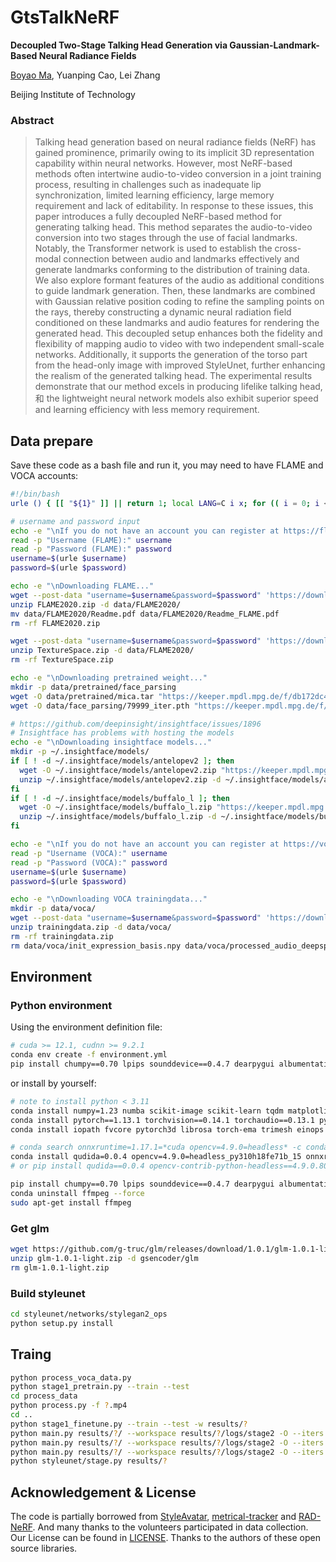 # GtsTalkNeRF
**Decoupled Two-Stage Talking Head Generation via Gaussian-Landmark-Based Neural Radiance Fields**

[Boyao Ma](boyaoma@bit.edu.cn), Yuanping Cao, Lei Zhang

Beijing Institute of Technology

### Abstract
>Talking head generation based on neural radiance fields (NeRF) has gained prominence, primarily owing to its implicit 3D representation capability within neural networks. However, most NeRF-based methods often intertwine audio-to-video conversion in a joint training process, resulting in challenges such as inadequate lip synchronization, limited learning efficiency, large memory requirement and lack of editability. In response to these issues, this paper introduces a fully decoupled NeRF-based method for generating talking head. This method separates the audio-to-video conversion into two stages through the use of facial landmarks.
Notably, the Transformer network is used to establish the cross-modal connection between audio and landmarks effectively and generate landmarks conforming to the distribution of training data. We also explore formant features of the audio as additional conditions to guide landmark generation.
Then, these landmarks are combined with Gaussian relative position coding to refine the sampling points on the rays, thereby constructing a dynamic neural radiation field conditioned on these landmarks and audio features for rendering the generated head.
This decoupled setup enhances both the fidelity and flexibility of mapping audio to video with two independent small-scale networks. Additionally, it supports the generation of the torso part from the head-only image with improved StyleUnet, further enhancing the realism of the generated talking head. 
The experimental results demonstrate that our method excels in producing lifelike talking head, 和 the lightweight neural network models also exhibit superior speed and learning efficiency with less memory requirement.

## Data prepare

Save these code as a bash file and run it, you may need to have FLAME and VOCA accounts:
```bash
#!/bin/bash
urle () { [[ "${1}" ]] || return 1; local LANG=C i x; for (( i = 0; i < ${#1}; i++ )); do x="${1:i:1}"; [[ "${x}" == [a-zA-Z0-9.~-] ]] && echo -n "${x}" || printf '%%%02X' "'${x}"; done; echo; }

# username and password input
echo -e "\nIf you do not have an account you can register at https://flame.is.tue.mpg.de/ following the installation instruction."
read -p "Username (FLAME):" username
read -p "Password (FLAME):" password
username=$(urle $username)
password=$(urle $password)

echo -e "\nDownloading FLAME..."
wget --post-data "username=$username&password=$password" 'https://download.is.tue.mpg.de/download.php?domain=flame&sfile=FLAME2020.zip&resume=1' -O './FLAME2020.zip' --no-check-certificate -c
unzip FLAME2020.zip -d data/FLAME2020/
mv data/FLAME2020/Readme.pdf data/FLAME2020/Readme_FLAME.pdf
rm -rf FLAME2020.zip

wget --post-data "username=$username&password=$password" 'https://download.is.tue.mpg.de/download.php?domain=flame&sfile=TextureSpace.zip&resume=1' -O './TextureSpace.zip' --no-check-certificate -c
unzip TextureSpace.zip -d data/FLAME2020/
rm -rf TextureSpace.zip

echo -e "\nDownloading pretrained weight..."
mkdir -p data/pretrained/face_parsing
wget -O data/pretrained/mica.tar "https://keeper.mpdl.mpg.de/f/db172dc4bd4f4c0f96de/?dl=1"
wget -O data/face_parsing/79999_iter.pth "https://keeper.mpdl.mpg.de/f/a3c400dc55b84b10a7d1/?dl=1"

# https://github.com/deepinsight/insightface/issues/1896
# Insightface has problems with hosting the models
echo -e "\nDownloading insightface models..."
mkdir -p ~/.insightface/models/
if [ ! -d ~/.insightface/models/antelopev2 ]; then
  wget -O ~/.insightface/models/antelopev2.zip "https://keeper.mpdl.mpg.de/f/2d58b7fed5a74cb5be83/?dl=1"
  unzip ~/.insightface/models/antelopev2.zip -d ~/.insightface/models/antelopev2
fi
if [ ! -d ~/.insightface/models/buffalo_l ]; then
  wget -O ~/.insightface/models/buffalo_l.zip "https://keeper.mpdl.mpg.de/f/8faabd353cfc457fa5c5/?dl=1"
  unzip ~/.insightface/models/buffalo_l.zip -d ~/.insightface/models/buffalo_l
fi

echo -e "\nIf you do not have an account you can register at https://voca.is.tue.mpg.de/ following the installation instruction."
read -p "Username (VOCA):" username
read -p "Password (VOCA):" password
username=$(urle $username)
password=$(urle $password)

echo -e "\nDownloading VOCA trainingdata..."
mkdir -p data/voca/
wget --post-data "username=$username&password=$password" 'https://download.is.tue.mpg.de/download.php?domain=voca&sfile=trainingdata.zip&resume=1' -O './trainingdata.zip' --no-check-certificate -c
unzip trainingdata.zip -d data/voca/
rm -rf trainingdata.zip
rm data/voca/init_expression_basis.npy data/voca/processed_audio_deepspeech.pkl data/voca/readme.pdf
```

## Environment

### Python environment
Using the environment definition file:
```bash
# cuda >= 12.1, cudnn >= 9.2.1
conda env create -f environment.yml
pip install chumpy==0.70 lpips sounddevice==0.4.7 dearpygui albumentations==1.3.1 face-alignment insightface==0.7.2 mediapipe==0.10.10 --no-deps
```
or install by yourself:
```bash
# note to install python < 3.11
conda install numpy=1.23 numba scikit-image scikit-learn tqdm matplotlib tensorboard ninja rich cython onnx prettytable==3.5.0 loguru fsspec attrs onnxruntime==1.17.1 -y
conda install pytorch==1.13.1 torchvision==0.14.1 torchaudio==0.13.1 pytorch-cuda=11.6 -c pytorch -c nvidia -y
conda install iopath fvcore pytorch3d librosa torch-ema trimesh einops imageio-ffmpeg easydict -c conda-forge -c pytorch3d -y

# conda search onnxruntime=1.17.1=*cuda opencv=4.9.0=headless* -c conda-forge
conda install qudida=0.0.4 opencv=4.9.0=headless_py310h18fe71b_15 onnxruntime=1.17.1=py310hf79c3c9_201_cuda -c conda-forge -y
# or pip install qudida==0.0.4 opencv-contrib-python-headless==4.9.0.80 onnxruntime-gpu==1.17.1 --no-deps

pip install chumpy==0.70 lpips sounddevice==0.4.7 dearpygui albumentations==1.3.1 face-alignment insightface==0.7.2 mediapipe==0.10.10 --no-deps
conda uninstall ffmpeg --force
sudo apt-get install ffmpeg
```
### Get glm
```bash
wget https://github.com/g-truc/glm/releases/download/1.0.1/glm-1.0.1-light.zip
unzip glm-1.0.1-light.zip -d gsencoder/glm
rm glm-1.0.1-light.zip
```

### Build styleunet
```bash
cd styleunet/networks/stylegan2_ops
python setup.py install
```

## Traing

```bash
python process_voca_data.py
python stage1_pretrain.py --train --test
cd process_data
python process.py -f ?.mp4
cd ..
python stage1_finetune.py --train --test -w results/?
python main.py results/?/ --workspace results/?/logs/stage2 -O --iters 50000
python main.py results/?/ --workspace results/?/logs/stage2 -O --iters 20000 --finetune_eyes
python main.py results/?/ --workspace results/?/logs/stage2 -O --iters 40000 --finetune_lips
python styleunet/stage.py results/?
```

## Acknowledgement & License
The code is partially borrowed from [StyleAvatar](https://github.com/LizhenWangT/StyleAvatar), [metrical-tracker](https://github.com/Zielon/metrical-tracker) and [RAD-NeRF](https://github.com/ashawkey/RAD-NeRF). And many thanks to the volunteers participated in data collection. Our License can be found in [LICENSE](./LICENSE). Thanks to the authors of these open source libraries.
